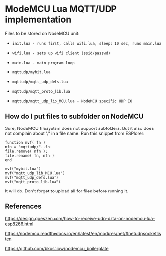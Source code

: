 # ModeMCU Lua MQTT/UDP implementation

Files to be stored on NodeMCU unit:

 *     init.lua - runs first, calls wifi.lua, sleeps 10 sec, runs main.lua
 *     wifi.lua - sets up wifi client (ssid/passwd)
 *     main.lua - main program loop
 *     mqttudp/mybit.lua
 *     mqttudp/mqtt_udp_defs.lua 
 *     mqttudp/mqtt_proto_lib.lua 
 *     mqttudp/mqtt_udp_lib_MCU.lua - NodeMCU specific UDP IO

## How do I put files to subfolder on NodeMCU

Sure, NodeMCU filesystem does not support subfolders.
But it also does not complain about '/' in a file name.
Run this snippet from ESPlorer:

```
function mvf( fn )
nfn = "mqttudp/"..fn
file.remove( nfn );
file.rename( fn, nfn )
end

mvf("mybit.lua")
mvf("mqtt_udp_lib_MCU.lua")
mvf("mqtt_udp_defs.lua")
mvf("mqtt_proto_lib.lua")

```

It will do. Don't forget to upload all for files before running it.


## References

<https://design.goeszen.com/how-to-receive-udp-data-on-nodemcu-lua-esp8266.html>

<https://nodemcu.readthedocs.io/en/latest/en/modules/net/#netudpsocketlisten>

<https://github.com/bkosciow/nodemcu_boilerplate>
